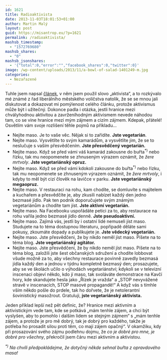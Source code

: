```yaml
---
id: 1621
title: Radioaktivista
date: 2013-11-03T18:01:53+01:00
author: Martin Malý
layout: post
guid: https://misantrop.eu/?p=1621
permalink: /radioaktivista/
mashsb_timestamp:
  - "1572769680"
mashsb_shares:
  - "0"
mashsb_jsonshares:
  - '{"total":0,"error":"","facebook_shares":0,"twitter":0}'
image: /wp-content/uploads/2013/11/a-bowl-of-salad-1401249-m.jpg
categories:
  - Nezařazené
---
```

Tuhle jsem napsal [článek](https://misantrop.eu/v-zemi-kde-neni-politika/), v něm jsem použil slovo &#8222;aktivista&#8220;, a to rozkývalo mé známé z řad liberálního městského voličstva natolik, že se se mnou jali diskutovat a dokazovat mi pomýlenost celého článku, protože aktivismus může být i užitečný. Dokonce padla i otázka, jestli hranice mezi chvályhodnou aktivitou a zavrženíhodným aktivismem nevede náhodou tam, co se vine hranice mezi mým zájmem a cizím zájmem. Kdepak, přátelé! Osvětlím vám svoje rozlišení těhle pojmů na příkladu&#8230;

<!--more-->

  * Nejíte maso. Je to vaše věc. Nějak si to zařídíte. **Jste vegetarián**.
  * Nejíte maso. Vysvětlíte to svým kamarádům, a vysvětlíte jim, že se to neslučuje s vaším přesvědčením. **Jste přesvědčený vegetarián.**
  * Nejíte maso. Když se před vámi váš kamarád zakousne do buřta<sup>*)</sup> nebo řízku, tak mu neopomenete se zhnuseným výrazem oznámit, že _žere mrtvoly_. **Jste vegetariánský opruz.**
  * Nejíte maso. Když se před vámi kdokoli zakousne do buřta<sup>*)</sup> nebo řízku, tak mu neopomenete se zhnuseným výrazem oznámit, že _žere mrtvoly_, i kdyby to měl být cizí člověk na lavičce v parku. **Jste vegetariánský megaopruz.**
  * Nejíte maso. V restauraci na rohu, kam chodíte, se domluvíte s majitelem a kuchařem a přesvědčíte je, aby zkusili nabízet každý den jedno bezmasé jídlo. Pak ten podnik doporučujete svým známým vegetariánům a chodíte tam jíst. **Jste aktivní vegetarián.**
  * Nejíte maso. Na Facebooku uspořádáte petici za to, aby restaurace na rohu vařila jedno bezmasé jídlo denně. **Jste pseudoaktivní.**
  * Nejíte maso. Zajímá vás, jestli by i ostatní lidé nemuseli jíst maso. Studujete na to téma dostupnou literaturu, popřípadě děláte sami pokusy, zkoumáte dopady a publikujete je. **Jste vědecký vegetarián.**
  * Nejíte maso. Jste přesvědčeni, že by nikdo neměl jíst maso. Píšete na to téma blog. **Jste vegetariánský agitátor.**
  * Nejíte maso. Jste přesvědčeni, že by nikdo neměl jíst maso. Píšete na to téma blog, založili jste šest občanských sdružení a chodíte lobbovat všude možně za to, aby všechny restaurace povinně zavedly bezmasá jídla každý den a jednou v týdnu kompletně bezmasý den; prosazujete, aby se ve školách učilo o výhodách vegetariánství; kdykoli se v televizní inscenaci objeví někdo, kdo jí maso, tak svoláváte demonstrace na Kavčí hory, kde skandujete hesla jako &#8222;Řízek je vražda&#8220; a &#8222;STOP nevyvážené stravě v inscenacích, STOP masové propagandě!&#8220; A když vás s tímhle vším někdo pošle do prdele, tak ho dořvete, že je netolerantní šovinistický masožrout. Gratuluji, **jste vegetariánský aktivista.**

Jeden příklad lepší než pět definic, že? Hranice mezi aktivním a aktivistickým vede tam, kde se potkává &#8222;mám tenhle zájem, a chci být vyslyšen, aby to pomohlo i dalším lidem se stejným zájmem&#8220; s &#8222;mám tenhle zájem, a protože je pro mě dobrý, tak je dobrý pro každého, takže je potřeba ho prosadit silou proti těm, co mají zájem</a> opačný&#8220;. V okamžiku, kdy při prosazování svého zájmu podlehnu dojmu, že _co je dobré pro mne, je dobré pro všechny_, překročil jsem čáru mezi aktivním a aktivistou.

_<sup>*)</sup> Na chvíli předpokládejme, že dotyčný někde sehnal buřta z opravdového masa!_